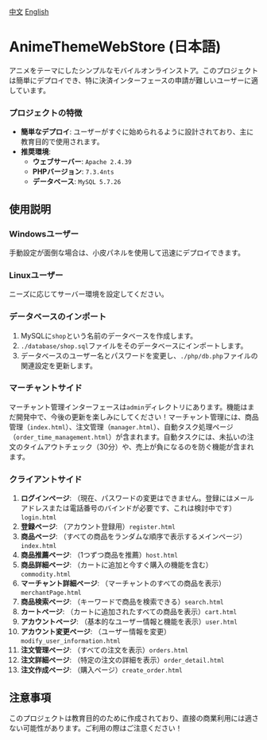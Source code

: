 [中文](../README.md)
[English](README_EN.md)

# AnimeThemeWebStore (日本語)

アニメをテーマにしたシンプルなモバイルオンラインストア。このプロジェクトは簡単にデプロイでき、特に決済インターフェースの申請が難しいユーザーに適しています。

### プロジェクトの特徴
- **簡単なデプロイ**: ユーザーがすぐに始められるように設計されており、主に教育目的で使用されます。
- **推奨環境**:  
  - **ウェブサーバー**: `Apache 2.4.39`
  - **PHPバージョン**: `7.3.4nts`
  - **データベース**: `MySQL 5.7.26`

## 使用説明
### Windowsユーザー
手動設定が面倒な場合は、小皮パネルを使用して迅速にデプロイできます。

### Linuxユーザー
ニーズに応じてサーバー環境を設定してください。

### データベースのインポート
1. MySQLに`shop`という名前のデータベースを作成します。
2. `./database/shop.sql`ファイルをそのデータベースにインポートします。
3. データベースのユーザー名とパスワードを変更し、`./php/db.php`ファイルの関連設定を更新します。

### マーチャントサイド
マーチャント管理インターフェースは`admin`ディレクトリにあります。機能はまだ開発中で、今後の更新を楽しみにしてください！マーチャント管理には、商品管理（`index.html`）、注文管理（`manager.html`）、自動タスク処理ページ（`order_time_management.html`）が含まれます。自動タスクには、未払いの注文のタイムアウトチェック（30分）や、売上が負になるのを防ぐ機能が含まれます。

### クライアントサイド
1. **ログインページ**: （現在、パスワードの変更はできません。登録にはメールアドレスまたは電話番号のバインドが必要です、これは検討中です）`login.html`
2. **登録ページ**: （アカウント登録用）`register.html`
3. **商品ページ**: （すべての商品をランダムな順序で表示するメインページ）`index.html`
4. **商品推薦ページ**: （1つずつ商品を推薦）`host.html`
5. **商品詳細ページ**: （カートに追加と今すぐ購入の機能を含む）`commodity.html`
6. **マーチャント詳細ページ**: （マーチャントのすべての商品を表示）`merchantPage.html`
7. **商品検索ページ**: （キーワードで商品を検索できる）`search.html`
8. **カートページ**: （カートに追加されたすべての商品を表示）`cart.html`
9. **アカウントページ**: （基本的なユーザー情報と機能を表示）`user.html`
10. **アカウント変更ページ**: （ユーザー情報を変更）`modify_user_information.html`
11. **注文管理ページ**: （すべての注文を表示）`orders.html`
12. **注文詳細ページ**: （特定の注文の詳細を表示）`order_detail.html`
13. **注文作成ページ**: （購入ページ）`create_order.html`

## 注意事項
このプロジェクトは教育目的のために作成されており、直接の商業利用には適さない可能性があります。ご利用の際はご注意ください！